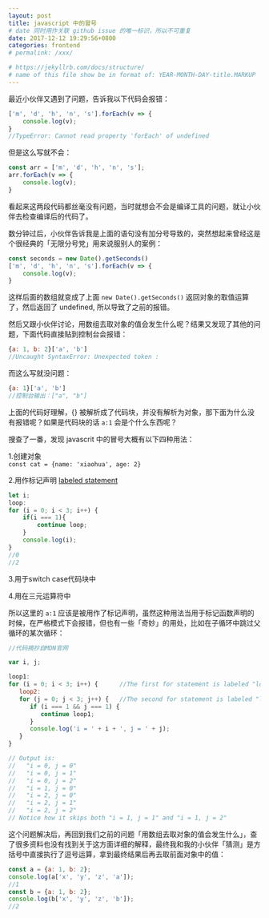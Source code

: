 ```yaml
---
layout: post
title: javascript 中的冒号
# date 同时用作关联 github issue 的唯一标识，所以不可重复
date: 2017-12-12 19:29:56+0800
categories: frontend
# permalink: /xxx/

# https://jekyllrb.com/docs/structure/
# name of this file show be in format of: YEAR-MONTH-DAY-title.MARKUP
---
```



最近小伙伴又遇到了问题，告诉我以下代码会报错：  
  
```javascript
['m', 'd', 'h', 'n', 's'].forEach(v => {
    console.log(v);
}
//TypeError: Cannot read property 'forEach' of undefined
```
  
但是这么写就不会：  
  
```javascript
const arr = ['m', 'd', 'h', 'n', 's'];
arr.forEach(v => {
    console.log(v);
}
```

看起来这两段代码都丝毫没有问题，当时就想会不会是编译工具的问题，就让小伙伴去检查编译后的代码了。  

数分钟过后，小伙伴告诉我是上面的语句没有加分号导致的，突然想起来曾经这是个很经典的「无限分号党」用来说服别人的案例：  

```javascript
const seconds = new Date().getSeconds()
['m', 'd', 'h', 'n', 's'].forEach(v => {
    console.log(v);
}
```

这样后面的数组就变成了上面 `new Date().getSeconds()` 返回对象的取值运算了，然后返回了 undefined, 所以导致了之前的报错。  

然后又跟小伙伴讨论，用数组去取对象的值会发生什么呢？结果又发现了其他的问题，下面代码直接贴到控制台会报错：  

```javascript
{a: 1, b: 2}['a', 'b']
//Uncaught SyntaxError: Unexpected token :
```

而这么写就没问题：  

```javascript
{a: 1}['a', 'b']
//控制台输出：["a", "b"]
```

上面的代码好理解，{} 被解析成了代码块，并没有解析为对象，那下面为什么没有报错呢？如果是代码块的话 `a:1` 会是个什么东西呢？  

搜查了一番，发现 javascrit 中的冒号大概有以下四种用法：  

1.创建对象  
`const cat = {name: 'xiaohua', age: 2}`

2.用作标记声明 [labeled statement](https://developer.mozilla.org/en-US/docs/Web/JavaScript/Reference/Statements/label)  

```javascript
let i;
loop:
for (i = 0; i < 3; i++) {
    if(i === 1){
        continue loop;
    }
    console.log(i);
}
//0
//2
```  

3.用于switch case代码块中  

4.用在三元运算符中  

所以这里的 `a:1` 应该是被用作了标记声明，虽然这种用法当用于标记函数声明的时候，在严格模式下会报错，但也有一些「奇妙」的用处，比如在子循环中跳过父循环的某次循环：  

```javascript
//代码摘抄自MDN官网

var i, j;

loop1:
for (i = 0; i < 3; i++) {      //The first for statement is labeled "loop1"
   loop2:
   for (j = 0; j < 3; j++) {   //The second for statement is labeled "loop2"
      if (i === 1 && j === 1) {
         continue loop1;
      }
      console.log('i = ' + i + ', j = ' + j);
   }
}

// Output is:
//   "i = 0, j = 0"
//   "i = 0, j = 1"
//   "i = 0, j = 2"
//   "i = 1, j = 0"
//   "i = 2, j = 0"
//   "i = 2, j = 1"
//   "i = 2, j = 2"
// Notice how it skips both "i = 1, j = 1" and "i = 1, j = 2"
```

这个问题解决后，再回到我们之前的问题「用数组去取对象的值会发生什么」，查了很多资料也没有找到关于这方面详细的解释，最终我和我的小伙伴「猜测」是方括号中直接执行了逗号运算，拿到最终结果后再去取前面对象中的值：  

```javascript
const a = {a: 1, b: 2};
console.log(a['x', 'y', 'z', 'a']);
//1
const b = {a: 1, b: 2};
console.log(b['x', 'y', 'z', 'b']);
//2
```

